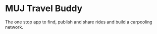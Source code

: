 # MUJ Travel Buddy

The one stop app to find, publish and share rides and build a carpooling network.

